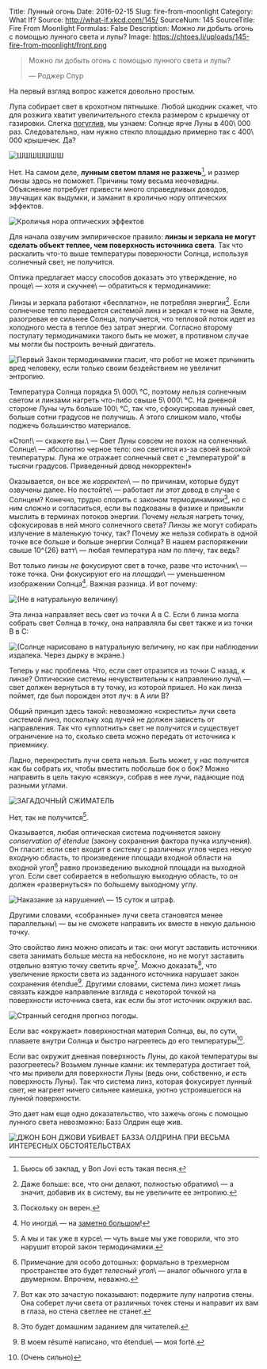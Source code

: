 Title: Лунный огонь
Date: 2016-02-15
Slug: fire-from-moonlight
Category: What If?
Source: http://what-if.xkcd.com/145/
SourceNum: 145
SourceTitle: Fire From Moonlight
Formulas: False
Description: Можно ли добыть огонь с помощью лунного света и лупы?
Image: https://chtoes.li/uploads/145-fire-from-moonlight/front.png

> Можно ли добыть огонь с помощью лунного света и лупы?
>
> — Роджер Спур

На первый взгляд вопрос кажется довольно простым.

Лупа собирает свет в крохотном пятнышке. Любой шкодник скажет, что для розжига хватит увеличительного стекла размером с крышечку от газировки. Слегка [погуглив][1], мы узнаем: Солнце ярче Луны в 400\ 000 раз. Следовательно, нам нужно стекло площадью примерно так с 400\ 000 крышечек. Да?

![](/uploads/145-fire-from-moonlight/wrong_ru.png "ШШШШШШШ")

Нет. На самом деле, **лунным светом пламя не разжечь**[^1], и размер линзы здесь не поможет. Причины тому весьма неочевидны. Объяснение потребует привести много справедливых доводов, звучащих как выдумки, и заманит в кроличью нору  оптических эффектов.

[^1]: Бьюсь об заклад, у Bon Jovi есть такая песня.

![](/uploads/145-fire-from-moonlight/rabbit.png "Кроличья нора оптических эффектов")

Для начала озвучим эмпирическое правило: **линзы и зеркала не могут сделать объект теплее, чем поверхность источника света**. Так что раскалить что-то выше температуры поверхности Солнца, используя солнечный свет, не получится.

Оптика предлагает массу способов доказать это утверждение, но проще\ — хотя и скучнее\ — обратиться к термодинамике:

Линзы и зеркала работают «бесплатно», не потребляя энергии[^2]. Если солнечное тепло передается системой линз и зеркал к точке на Земле, разогревая ее сильнее Солнца, получается, что тепловой поток идет из холодного места в теплое без затрат энергии. Согласно второму постулату термодинамики такого быть не может, в противном случае мы могли бы построить вечный двигатель.

[^2]: Даже больше: все, что они делают, полностью обратимо\ — а значит, добавив их в систему, вы не увеличите ее энтропию.

![](/uploads/145-fire-from-moonlight/wait_ru.png "Первый Закон термодинамики гласит, что робот не может причинить вред человеку, если только своим бездействием не увеличит энтропию.")

Температура Солнца порядка 5\ 000\ °C, поэтому нельзя солнечным светом и линзами нагреть что-либо свыше 5\ 000\ °C. На дневной стороне Луны чуть больше 100\ °C, так что, сфокусировав лунный свет, больше сотни градусов не получишь. А этого слишком мало, чтобы поджечь большинство материалов.

«Стоп!\ — скажете вы.\ — Свет Луны совсем не похож на солнечный. Солнце\ — абсолютно черное тело: оно светится из-за своей высокой температуры. Луна же отражает солнечный свет с „температурой“ в тысячи градусов. Приведенный довод некорректен!»

Оказывается, он все же *корректен*\ — по причинам, которые будут озвучены далее. Но постойте\ — работает ли этот довод в случае с Солнцем? Конечно, трудно спорить с законом термодинамики[^3], но с ним сложно и согласиться, если вы подкованы в физике и привыкли мыслить в терминах потоков энергии. Почему *нельзя* нагреть точку, сфокусировав в ней много солнечного света? Линзы же могут собирать излучение в маленькую точку, так? Почему же нельзя собирать в одной точке все больше и больше энергии Солнца? В нашем распоряжении свыше 10^{26} ватт\ — любая температура нам по плечу, так ведь?

[^3]: Поскольку он верен.

Вот только линзы *не* фокусируют свет в точке, разве что источник\ — тоже точка. Они фокусируют его на *площади*\ — уменьшенном изображении Солнца[^4]. Важная разница. И вот почему:

[^4]: Но иногда\ — на [заметно большом][2]!

![](/uploads/145-fire-from-moonlight/atoc_ru.png "(Не в натуральную величину)")

Эта линза направляет весь свет из точки A в C. Если б линза могла собрать свет Солнца в точку, она направляла бы свет также и из точки B в C:

![](/uploads/145-fire-from-moonlight/atoc2_ru.png "(Солнце нарисовано в натуральную величину, но как при наблюдении издалека. Через дырку в экране.)")

Теперь у нас проблема. Что, если свет отразится из точки C назад, к линзе? Оптические системы нечувствительны к направлению луча\ — свет должен вернуться в ту точку, из которой пришел. Но как линза поймет, где был порожден этот луч: в A или B?

Общий принцип здесь такой: невозможно «скрестить» лучи света системой линз, поскольку ход лучей не должен зависеть от направления. Так что «уплотнить» свет не получится и существует ограничение на то, сколько света можно передать от источника к приемнику.

Ладно, перекрестить лучи света нельзя. Быть может, у нас получится как бы собрать их, чтобы вместить побольше бок о бок? Можно направить в цель такую «связку», собрав в нее лучи, падающие под разными углами.

![](/uploads/145-fire-from-moonlight/smoosh_ru.png "ЗАГАДОЧНЫЙ СЖИМАТЕЛЬ")

Нет, так не получится[^5].

[^5]: А мы и так уже в курсе\ — чуть выше мы уже говорили, что это нарушит второй закон термодинамики.

Оказывается, любая оптическая система подчиняется закону *conservation of étendue* (закону сохранения фактора пучка излучения). Он гласит: если свет входит в систему с различных углов через некую входную область, то произведение площади входной области на входной угол[^6] равно произведению выходной площади на выходной угол. Если свет собирается в небольшую выходную область, то он должен «развернуться» по бо́льшему выходному углу.

[^6]: Примечание для особо дотошных: формально в трехмерном пространстве это будет *телесный угол*\ — аналог обычного угла в двумерном. Впрочем, неважно.

![](/uploads/145-fire-from-moonlight/etendue_ru.png "Наказание за нарушение\ — 15 суток и штраф.")

Другими словами, «собранные» лучи света становятся менее параллельны\ — вы не сможете направить их вместе в некую дальнюю точку.

Это свойство линз можно описать и так: они могут заставить источники света занимать больше места на небосклоне, но не могут заставить отдельно взятую точку светить ярче[^7]. Можно доказать[^8], что увеличение яркости света из заданного источника нарушает закон сохранения étendue[^9]. Другими словами, система линз может лишь связать каждое направление взгляда с некоторой точкой на поверхности источника света, как если бы этот источник окружил вас.

[^7]: Вот как это зачастую показывают: подержите лупу напротив стены. Она соберет лучи света от различных точек стены и направит их вам в глаза, но стена светлее не станет.

[^8]: Это будет домашним заданием для читателей.

[^9]: В моем résumé написано, что étendue\ — моя forté.

![](/uploads/145-fire-from-moonlight/linesight_ru.png "Странный сегодня прогноз погоды.")

Если вас «окружает» поверхностная материя Солнца, вы, по сути, плаваете внутри Солнца и быстро нагреетесь до его температуры[^10].

[^10]: (Очень сильно)

Если вас окружит дневная поверхность Луны, до какой температуры вы разогреетесь? Возьмем лунные камни: их температура достигает той, что мы привели для поверхности Луны (ведь они, собственно, *и есть* поверхность Луны). Так что система линз, которая фокусирует лунный свет, не нагреет ничего сильнее камешка, уютно устроившегося на лунной поверхности.

Это дает нам еще одно доказательство, что зажечь огонь с помощью лунного света невозможно: Базз Олдрин еще жив.

![](/uploads/145-fire-from-moonlight/astronaut_ru.png "ДЖОН БОН ДЖОВИ УБИВАЕТ БАЗЗА ОЛДРИНА ПРИ ВЕСЬМА ИНТЕРЕСНЫХ ОБСТОЯТЕЛЬСТВАХ")

[1]: http://blogs.discovermagazine.com/badastronomy/2012/08/27/bafact-math-the-sun-is-400000-times-brighter-than-the-full-moon "Математика BAFact Math: Солнце ярче полной Луны в 400\ 000 раз (англ.) | Bad Astronomy"

[2]: https://www.google.com/search?tbm=isch&q=телескоп%20sunspotter "телескоп sunspotter | Поиск в Google"
